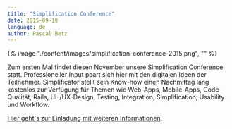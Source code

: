 ```yaml
---
title: "Simplification Conference"
date: 2015-09-18
language: de
author: Pascal Betz
---
```


{% image "./content/images/simplification-conference-2015.png", "" %}

Zum ersten Mal findet diesen November unsere Simplification Conference statt. Professioneller Input paart sich hier mit den digitalen Ideen der Teilnehmer. Simplificator stellt sein Know-how einen Nachmittag lang kostenlos zur Verfügung für Themen wie Web-Apps, Mobile-Apps, Code Qualität, Rails, UI-/UX-Design, Testing, Integration, Simplification, Usability und Workflow.

[Hier geht's zur Einladung mit weiteren Informationen](http://us11.campaign-archive1.com/?u=978e8a6f1b28b612edcf07027&id=1d28726bfa).
